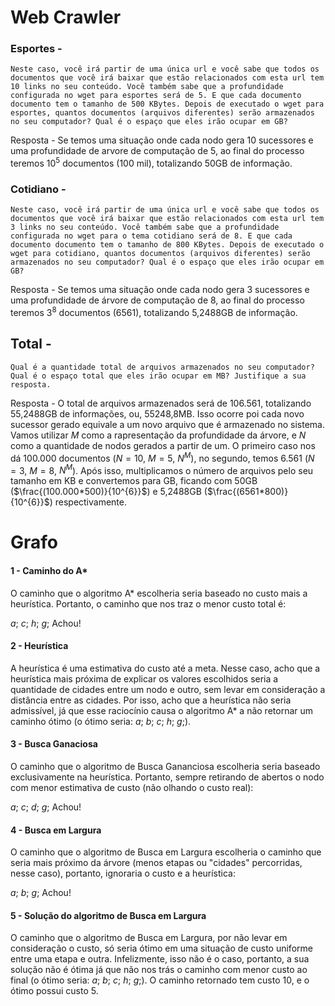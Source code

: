 # Web Crawler


### Esportes - 
`Neste caso, você irá partir de uma única url e você sabe que todos os documentos que você irá baixar que estão relacionados com esta url tem 10 links no seu conteúdo. Você também sabe que a profundidade configurada no wget para esportes será de 5. E que cada documento documento tem o tamanho de 500 KBytes. Depois de executado o wget para esportes, quantos documentos (arquivos diferentes) serão armazenados no seu computador? Qual é o espaço que eles irão ocupar em GB?`

Resposta - Se temos uma situação onde cada nodo gera 10 sucessores e uma profundidade de arvore de computação de 5, ao final do processo teremos $10^{5}$ documentos (100 mil), totalizando 50GB de informação.



### Cotidiano - 
`Neste caso, você irá partir de uma única url e você sabe que todos os documentos que você irá baixar que estão relacionados com esta url tem 3 links no seu conteúdo. Você também sabe que a profundidade configurada no wget para o tema cotidiano será de 8. E que cada documento documento tem o tamanho de 800 KBytes. Depois de executado o wget para cotidiano, quantos documentos (arquivos diferentes) serão armazenados no seu computador? Qual é o espaço que eles irão ocupar em GB?`

Resposta - Se temos uma situação onde cada nodo gera 3 sucessores e uma profundidade de árvore de computação de 8, ao final do processo teremos $3^{8}$ documentos (6561), totalizando 5,2488GB de informação.



## Total - 
`Qual é a quantidade total de arquivos armazenados no seu computador? Qual é o espaço total que eles irão ocupar em MB? Justifique a sua resposta.`

Resposta - O total de arquivos armazenados será de $106.561$, totalizando 55,2488GB de informações, ou, 55248,8MB. Isso ocorre poi cada novo sucessor gerado equivale a um novo arquivo que é armazenado no sistema. Vamos utilizar $M$ como a rapresentação da profundidade da árvore, e $N$ como a quantidade de nodos gerados a partir de um. O primeiro caso nos dá 100.000 documentos ($N = 10$, $M = 5$, $N^M$), no segundo, temos 6.561 ($N = 3$, $M = 8$, $N^M$). Após isso, multiplicamos o número de arquivos pelo seu tamanho em KB e convertemos para GB, ficando com 50GB ($\frac{(100.000*500)}{10^{6}}$) e 5,2488GB ($\frac{(6561*800)}{10^{6}}$) respectivamente.





# Grafo

#### 1 - Caminho do A*
O caminho que o algoritmo A* escolheria seria baseado no custo mais a heurística. Portanto, o caminho que nos traz o menor custo total é:

*a*; *c*; *h*; *g*; Achou!



#### 2 - Heurística
A heurística é uma estimativa do custo até a meta. Nesse caso, acho que a heurística mais próxima de explicar os valores escolhidos seria a quantidade de cidades entre um nodo e outro, sem levar em consideração a distância entre as cidades. Por isso, acho que a heurística não seria admissível, já que esse raciocínio causa o algoritmo A* a não retornar um caminho ótimo (o ótimo seria: *a*; *b*; *c*; *h*; *g*;). 


#### 3 - Busca Ganaciosa
O caminho que o algoritmo de Busca Gananciosa escolheria seria baseado exclusivamente na heurística. Portanto, sempre retirando de abertos o nodo com menor estimativa de custo (não olhando o custo real):

*a*; *c*; *d*; *g*; Achou!


#### 4 - Busca em Largura
O caminho que o algoritmo de Busca em Largura escolheria o caminho que seria mais próximo da árvore (menos etapas ou "cidades" percorridas, nesse caso), portanto, ignoraria o custo e a heurística:

*a*; *b*; *g*; Achou!


#### 5 - Solução do algoritmo de Busca em Largura
O caminho que o algoritmo de Busca em Largura, por não levar em consideração o custo, só seria ótimo em uma situação de custo uniforme entre uma etapa e outra. Infelizmente, isso não é o caso, portanto, a sua solução não é ótima já que não nos trás o caminho com menor custo ao final (o ótimo seria: *a*; *b*; *c*; *h*; *g*;). O caminho retornado tem custo 10, e o ótimo possui custo 5.